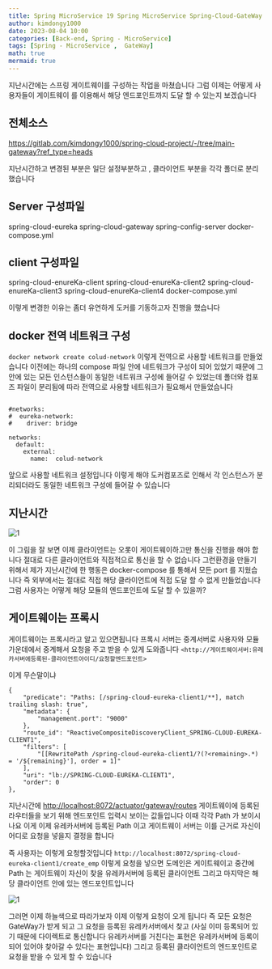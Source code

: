 ```yaml
---
title: Spring MicroService 19 Spring MicroService Spring-Cloud-GateWay 2
author: kimdongy1000
date: 2023-08-04 10:00
categories: [Back-end, Spring - MicroService]
tags: [Spring - MicroService ,  GateWay]
math: true
mermaid: true
---
```


지난시간에는 스프링 게이트웨이를 구성하는 작업을 마쳤습니다 그럼 이제는 어떻게 사용자들이 게이트웨이 를 이용해서 해당 엔드포인트까지 도달 할 수 있는지 보겠습니다 

## 전체소스
<https://gitlab.com/kimdongy1000/spring-cloud-project/-/tree/main-gateway?ref_type=heads>

지난시간하고 변경된 부분은 일단 설정부분하고 , 클라이언트 부분을 각각 폴더로 분리했습니다 

## Server 구성파일
spring-cloud-eureka
spring-cloud-gateway
spring-config-server
docker-compose.yml


## client 구성파일
spring-cloud-enureKa-client
spring-cloud-enureKa-client2
spring-cloud-enureKa-client3
spring-cloud-enureKa-client4
docker-compose.yml

이렇게 변경한 이유는 좀더 유연하게 도커를 기동하고자 진행을 했습니다

## docker 전역 네트워크 구성 
`docker network create colud-network` 이렇게 전역으로 사용할 네트워크를 만들었습니다 이전에는 하나의 compose 파일 안에 네트워크가 구성이 되어 있었기 때문에 그 안에 있는 모든 인스턴스들이 동일한 네트워크 구성에 들어갈 수 있었는데 폴더와 컴포즈 파일이 분리됨에 따라 전역으로 사용할 네트워크가 필요해서 만들었습니다 

```

#networks:
#  eureka-network:
#    driver: bridge

networks:
  default:
    external:
      name:  colud-network

```
앞으로 사용할 네트워크 설정입니다 이렇게 해야 도커컴포즈로 인해서 각 인스턴스가 분리되더라도 동일한 네트워크 구성에 들어갈 수 있습니다

## 지난시간 
![1](https://github.com/user-attachments/assets/c316810d-9701-4d41-9a45-3a5b07a33e1d) 

이 그림을 잘 보면 이제 클라이언트는 오롯이 게이트웨이하고만 통신을 진행을 해야 합니다 절대로 다른 클라이언트와 직접적으로 통신을 할 수 없습니다 
그런환경을 만들기 위해서 제가 지난시간에 한 행동은 docker-compose 를 통해서 모든 port 를 지웠습니다 즉 외부에서는 절대로 직접 해당 클라이언트에 직접 도달 할 수 없게 만들었습니다 그럼 사용자는 어떻게 해당 모듈의 엔드포인트에 도달 할 수 있을까?


## 게이트웨이는 프록시 
게이트웨이는 프록시라고 알고 있으면됩니다 프록시 서버는 중계서버로 사용자와 모듈 가운데에서 중계해서 요청을 주고 받을 수 있게 도와줍니다 
`<http://게이트웨이서버:유레카서버에등록된-클라이언트아이디/요청할엔드포인트>`

이게 무슨말이냐

```
{
    "predicate": "Paths: [/spring-cloud-eureka-client1/**], match trailing slash: true",
    "metadata": {
        "management.port": "9000"
    },
    "route_id": "ReactiveCompositeDiscoveryClient_SPRING-CLOUD-EUREKA-CLIENT1",
    "filters": [
        "[[RewritePath /spring-cloud-eureka-client1/?(?<remaining>.*) = '/${remaining}'], order = 1]"
    ],
    "uri": "lb://SPRING-CLOUD-EUREKA-CLIENT1",
    "order": 0
},
```
지난시간에 <http://localhost:8072/actuator/gateway/routes> 게이트웨이에 등록된 라우터들을 보기 위해 엔드포인트 입력시 보이는 값들입니다 이때 각각 Path 가 보이시나요 이게 이제 유레카서버에 등록된 Path 이고 게이트웨이 서버는 이를 근거로 자신이 어디로 요청을 넣을지 결정을 합니다 

즉 사용자는 이렇게 요청할것입니다 `http://localhost:8072/spring-cloud-eureka-client1/create_emp` 이렇게 요청을 넣으면 도메인은 게이트웨이고 중간에 Path 는 게이트웨이 자신이 찾을 유레카서버에 등록된 클라이언트 그리고 마지막은 해당 클라이언트 안에 있는 엔드포인트입니다 

![1](https://github.com/user-attachments/assets/1ae34fa8-941f-45c8-9fc1-b4f7922aca70)

그러면 이제 하늘색으로 따라가보자 이제 이렇게 요청이 오게 됩니다 즉 모든 요청은 GateWay가 받게 되고 그 요청을 등록된 유레카서버에서 찾고 (사실 이미 등록되어 있기 때문에 다이렉트로 통신합니다 유레카서버를 거친다는 표현은 유레카서버에 등록이 되어 있어야 찾아갈 수 있다는 표현입니다) 그리고 등록된 클라이언트의 엔드포인트로 요청을 받을 수 있게 할 수 있습니다 




